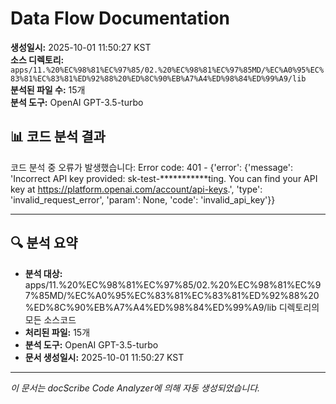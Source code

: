 # Data Flow Documentation

**생성일시:** 2025-10-01 11:50:27 KST  
**소스 디렉토리:** `apps/11.%20%EC%98%81%EC%97%85/02.%20%EC%98%81%EC%97%85MD/%EC%A0%95%EC%83%81%EC%83%81%ED%92%88%20%ED%8C%90%EB%A7%A4%ED%98%84%ED%99%A9/lib`  
**분석된 파일 수:** 15개  
**분석 도구:** OpenAI GPT-3.5-turbo

## 📊 코드 분석 결과

코드 분석 중 오류가 발생했습니다: Error code: 401 - {'error': {'message': 'Incorrect API key provided: sk-test-***********ting. You can find your API key at https://platform.openai.com/account/api-keys.', 'type': 'invalid_request_error', 'param': None, 'code': 'invalid_api_key'}}

---

## 🔍 분석 요약

- **분석 대상:** apps/11.%20%EC%98%81%EC%97%85/02.%20%EC%98%81%EC%97%85MD/%EC%A0%95%EC%83%81%EC%83%81%ED%92%88%20%ED%8C%90%EB%A7%A4%ED%98%84%ED%99%A9/lib 디렉토리의 모든 소스코드
- **처리된 파일:** 15개
- **분석 도구:** OpenAI GPT-3.5-turbo
- **문서 생성일시:** 2025-10-01 11:50:27 KST

---
*이 문서는 docScribe Code Analyzer에 의해 자동 생성되었습니다.*

